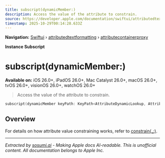 ```yaml
---
title: subscript(dynamicMember:)
description: Access the value of the attribute to constrain.
source: https://developer.apple.com/documentation/swiftui/attributedtextformatting/attributecontainerproxy/subscript(dynamicmember:)
timestamp: 2025-10-29T00:14:28.633Z
---
```


**Navigation:** [Swiftui](/documentation/swiftui) › [attributedtextformatting](/documentation/swiftui/attributedtextformatting) › [attributecontainerproxy](/documentation/swiftui/attributedtextformatting/attributecontainerproxy)

**Instance Subscript**

# subscript(dynamicMember:)

**Available on:** iOS 26.0+, iPadOS 26.0+, Mac Catalyst 26.0+, macOS 26.0+, tvOS 26.0+, visionOS 26.0+, watchOS 26.0+

> Access the value of the attribute to constrain.

```swift
subscript(dynamicMember keyPath: KeyPath<AttributeDynamicLookup, Attribute>) -> Attribute.Value? { get set }
```

## Overview

For details on how attribute value constraining works, refer to [constrain(_:)](/documentation/swiftui/attributedtextvalueconstraint/constrain(_:)).

---

*Extracted by [sosumi.ai](https://sosumi.ai) - Making Apple docs AI-readable.*
*This is unofficial content. All documentation belongs to Apple Inc.*
